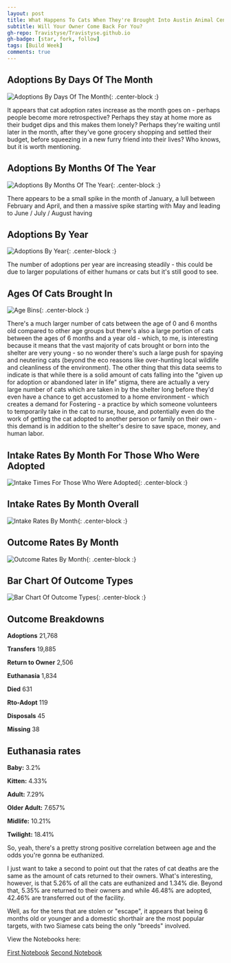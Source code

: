 ```yaml
---
layout: post
title: What Happens To Cats When They're Brought Into Austin Animal Center Shelter?
subtitle: Will Your Owner Come Back For You?
gh-repo: Travistyse/Travistyse.github.io
gh-badge: [star, fork, follow]
tags: [Build Week]
comments: true
---
```


## Adoptions By Days Of The Month

![Adoptions By Days Of The Month](https://github.com/Travistyse/Travistyse.github.io/blob/master/img/AdoptionDays.png?raw=true){: .center-block :}

It appears that cat adoption rates increase as the month goes on - perhaps people become more retrospective? Perhaps they stay at home more as their budget dips and this makes them lonely? Perhaps they're waiting until later in the month, after they've gone grocery shopping and settled their budget, before squeezing in a new furry friend into their lives? Who knows, but it is worth mentioning.

## Adoptions By Months Of The Year

![Adoptions By Months Of The Year](https://github.com/Travistyse/Travistyse.github.io/blob/master/img/AdoptionMonths.png?raw=true){: .center-block :}

There appears to be a small spike in the month of January, a lull between February and April, and then a massive spike starting with May and leading to June / July / August having 

## Adoptions By Year

![Adoptions By Year](https://github.com/Travistyse/Travistyse.github.io/blob/master/img/AdoptionYears.png?raw=true){: .center-block :}

The number of adoptions per year are increasing steadily - this could be due to larger populations of either humans or cats but it's still good to see.

## Ages Of Cats Brought In
![Age Bins](https://github.com/Travistyse/Travistyse.github.io/blob/master/img/AgeBins.png?raw=true){: .center-block :}

There's a much larger number of cats between the age of 0 and 6 months old compared to other age groups but there's also a large portion of cats between the ages of 6 months and a year old - which, to me, is interesting because it means that the vast majority of cats brought or born into the shelter are very young - so no wonder there's such a large push for spaying and neutering cats (beyond the eco reasons like over-hunting local wildlife and cleanliness of the environment). The other thing that this data seems to indicate is that while there is a solid amount of cats falling into the "given up for adoption or abandoned later in life" stigma, there are actually a very large number of cats which are taken in by the shelter long before they'd even have a chance to get accustomed to a home environment - which creates a demand for Fostering - a practice by which someone volunteers to temporarily take in the cat to nurse, house, and potentially even do the work of getting the cat adopted to another person or family on their own - this demand is in addition to the shelter's desire to save space, money, and human labor.

## Intake Rates By Month For Those Who Were Adopted
![Intake Times For Those Who Were Adopted](https://github.com/Travistyse/Travistyse.github.io/blob/master/img/Intake_Adopted.png?raw=true){: .center-block :}

## Intake Rates By Month Overall
![Intake Rates By Month](https://github.com/Travistyse/Travistyse.github.io/blob/master/img/IntakeMonths.png?raw=true){: .center-block :}

## Outcome Rates By Month
![Outcome Rates By Month](https://github.com/Travistyse/Travistyse.github.io/blob/master/img/OutcomeMonths.png?raw=true){: .center-block :}
## Bar Chart Of Outcome Types
![Bar Chart Of Outcome Types](https://github.com/Travistyse/Travistyse.github.io/blob/master/img/OutcomeType.png?raw=true){: .center-block :}

## Outcome Breakdowns


**Adoptions**          21,768

**Transfers**          19,885

**Return to Owner**    2,506

**Euthanasia**         1,834

**Died**               631

**Rto-Adopt**          119

**Disposals**          45

**Missing**            38


## Euthanasia rates


**Baby:**        3.2%

**Kitten:**      4.33%

**Adult:**       7.29%

**Older Adult:** 7.657%

**Midlife:**     10.21%

**Twilight:**    18.41%


So, yeah, there's a pretty strong positive correlation between age and the odds you're gonna be euthanized.

I just want to take a second to point out that the rates of cat deaths are the same as the amount of cats returned to their owners. What's interesting, however, is that 5.26% of all the cats are euthanized and 1.34% die. Beyond that, 5.35% are returned to their owners and while 46.48% are adopted, 42.46% are transferred out of the facility.
 
Well, as for the tens that are stolen or "escape", it appears that being 6 months old or younger and a domestic shorthair are the most popular targets, with two Siamese cats being the only "breeds" involved.

View the Notebooks here:

[First Notebook](https://github.com/Travistyse/Travistyse.github.io/blob/master/CatAdoption_BuildWk1_TravisFoster.ipynb)
[Second Notebook](https://github.com/Travistyse/Travistyse.github.io/blob/master/Original_Dataset_CatAdoption_BuildWk1_TravisFoster.ipynb)

